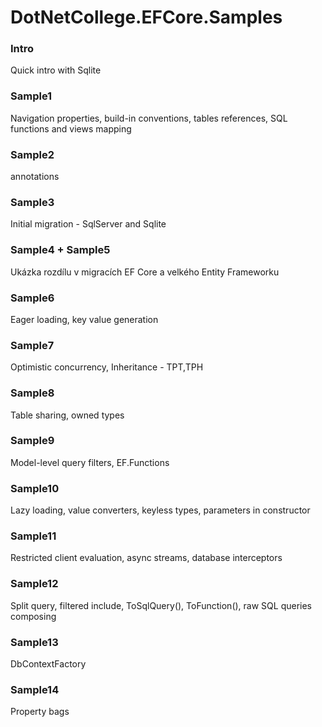 # DotNetCollege.EFCore.Samples

### Intro
Quick intro with Sqlite

### Sample1
Navigation properties, build-in conventions, tables references, SQL functions and views mapping

### Sample2
annotations

### Sample3
Initial migration - SqlServer and Sqlite

### Sample4 + Sample5
Ukázka rozdílu v migracích EF Core a velkého Entity Frameworku

### Sample6
Eager loading, key value generation

### Sample7
Optimistic concurrency, Inheritance - TPT,TPH

### Sample8
Table sharing, owned types

### Sample9
Model-level query filters, EF.Functions

### Sample10
Lazy loading, value converters, keyless types, parameters in constructor

### Sample11
Restricted client evaluation, async streams, database interceptors

### Sample12
Split query, filtered include, ToSqlQuery(), ToFunction(), raw SQL queries composing 

### Sample13
DbContextFactory

### Sample14
Property bags


